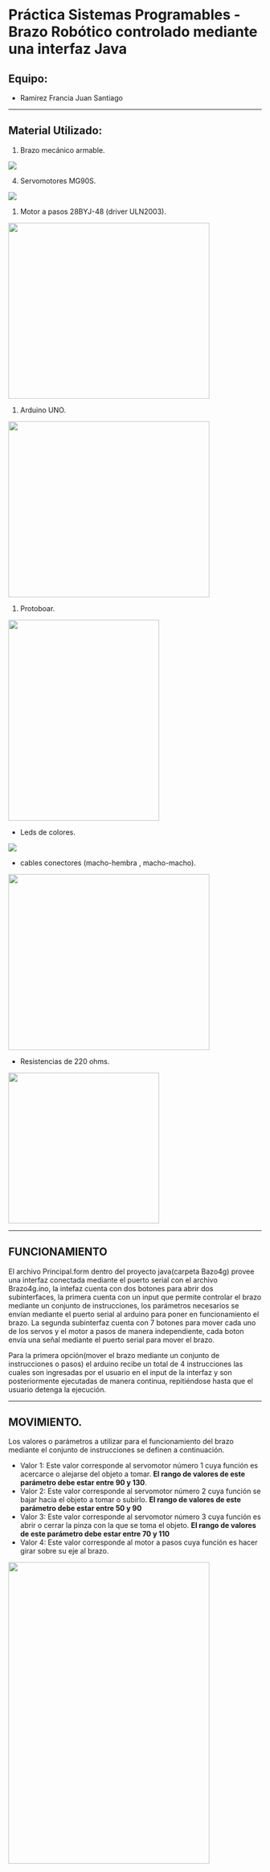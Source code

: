 # Práctica Sistemas Programables - Brazo Robótico controlado mediante una interfaz Java
## Equipo: 
- Ramirez Francia Juan Santiago
_________________________________________________________________________________________
## Material Utilizado:
1. Brazo mecánico armable.

<img src="https://github.com/Santiagofrancia/Brazo1/blob/master/material/brazo.JPG?raw=true" />

4. Servomotores MG90S.

<img src="https://github.com/Santiagofrancia/Brazo1/blob/master/material/servo.jpg?raw=true" />

1. Motor a pasos 28BYJ-48 (driver ULN2003).

<img src="https://github.com/Santiagofrancia/Brazo1/blob/master/material/apasos.jpg?raw=true" width="400" height="350" />

1. Arduino UNO.

<img src="https://github.com/Santiagofrancia/Brazo1/blob/master/material/Arduino-UNO-frontal.jpg?raw=true" width="400" height="350" />
          

1. Protoboar.

<img src="https://github.com/Santiagofrancia/Brazo1/blob/master/material/proto.jpg?raw=true" width="300" height="400" />

- Leds de colores.

<img src="https://github.com/Santiagofrancia/Brazo1/blob/master/material/arduino-led-color.png?raw=true" />

- cables conectores (macho-hembra , macho-macho).

<img src="https://github.com/Santiagofrancia/Brazo1/blob/master/material/Cables-para-protoboard-macho-macho-imagen3.jpg?raw=true" width="400" height="350" />

- Resistencias de 220 ohms.

<img src="https://github.com/Santiagofrancia/Brazo1/blob/master/material/010651.jpg?raw=true" width="300" height="300" />

_________________________________________________________________________________________

## FUNCIONAMIENTO
El archivo Principal.form dentro del proyecto java(carpeta Bazo4g) provee una interfaz conectada mediante el puerto serial con el archivo Brazo4g.ino, la intefaz cuenta con dos botones para abrir dos subinterfaces, la primera cuenta con un input que permite controlar el brazo mediante un conjunto de instrucciones, los parámetros necesarios se envían mediante el puerto serial al arduino para poner en funcionamiento el brazo. La segunda subinterfaz cuenta con 7 botones para mover cada uno de los servos y el motor a pasos de manera independiente, cada boton envía una señal mediante el puerto serial para mover el brazo.

Para la primera opción(mover el brazo mediante un conjunto de instrucciones o pasos) el arduino recibe un total de 4 instrucciones las cuales son ingresadas por el usuario en el input de la interfaz y son posteriormente ejecutadas de manera continua, repitiéndose hasta que el usuario detenga la ejecución.

________________________________________________________________________________________

## MOVIMIENTO.
Los valores o parámetros a utilizar para el funcionamiento del brazo mediante el conjunto de instrucciones se definen a continuación.

- Valor 1: Este valor corresponde al servomotor número 1 cuya función es acercarce o alejarse del objeto a tomar. **El rango de valores de este parámetro debe estar entre 90 y 130**.
- Valor 2: Este valor corresponde al servomotor número 2 cuya  función se bajar hacia el objeto a tomar o subirlo. **El rango de valores de este parámetro debe estar entre 50 y 90**
- Valor 3: Este valor corresponde al servomotor número 3 cuya función es abrir o cerrar la pinza con la que se toma el objeto. **El rango de valores de este parámetro debe estar entre 70 y 110** 
- Valor 4: Este valor corresponde al motor a pasos cuya función es hacer girar sobre su eje al brazo.

<img src="https://github.com/Santiagofrancia/Brazo1/blob/master/Fotos/20180517_083726.jpg?raw=true" width="400" height="600" />
